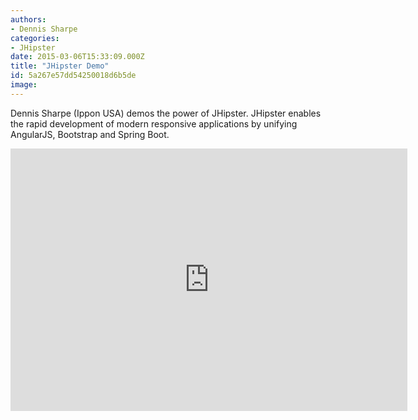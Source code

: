 ```yaml
---
authors:
- Dennis Sharpe
categories:
- JHipster
date: 2015-03-06T15:33:09.000Z
title: "JHipster Demo"
id: 5a267e57dd54250018d6b5de
image: 
---
```


Dennis Sharpe (Ippon USA) demos the power of JHipster. JHipster enables the rapid development of modern responsive applications by unifying AngularJS, Bootstrap and Spring Boot.

<iframe width="635" height="420" src="https://www.youtube.com/embed/g-3tfSh_4g8" frameborder="0" allowfullscreen></iframe>
